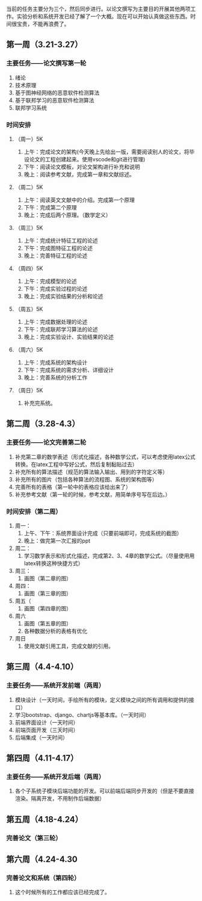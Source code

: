 当前的任务主要分为三个，然后同步进行。以论文撰写为主要目的开展其他两项工作。实验分析和系统开发已经了解了一个大概。现在可以开始认真做这些东西。时间很宝贵，不能再浪费了。



## 第一周（3.21-3.27）

### 主要任务——论文撰写第一轮
1. 绪论
2. 技术原理
3. 基于图神经网络的恶意软件检测算法
4. 基于联邦学习的恶意软件检测算法
5. 联邦学习系统


### 时间安排
1. （周一）5K
   1. 上午：完成论文的架构(今天晚上先给出一版，需要阅读别人的论文，将毕设论文的工程创建起来。使用vscode和git进行管理)
   2. 下午：阅读论文模板，对论文架构进行补充和说明
   3. 晚上：阅读参考文献，完成第一章和文献综述。
2. （周二）5K
   1. 上午：阅读英文文献中的介绍。完成第一个原理
   2. 下午：完成第二个原理
   3. 晚上：完成后两个原理。（数学定义）
3. （周三）5K
   1. 上午：完成统计特征工程的论述
   2. 下午：完成图特征工程的论述
   3. 晚上：完善特征工程的论述

4. （周四）5K
   1. 上午：完成模型的论述
   2. 下午：完成实验过程的论述
   3. 晚上：完成实验结果的分析和论述
5. （周五）5K
   1. 上午：完成数据处理的论述
   2. 下午：完成联邦学习算法的论述
   3. 晚上：完成实验设计、实验结果的论述
6. （周六）5K
   1. 上午：完成系统的架构设计
   2. 下午：完成系统的需求分析、详细设计
   3. 晚上：完善系统的分析工作
7. （周日）5K
   1. 补充完系统。


## 第二周（3.28-4.3）
### 主要任务——论文完善第二轮
1. 补充第二章的数学表述（形式化描述，各种数学公式，可以考虑使用latex公式转换。在latex工程中写好公式，然后复制黏贴过去）
2. 补充所有的算法描述（规范的算法输入输出、用到的字符定义等）
3. 补充所有的图片（包括各种算法的流程图、系统的架构图等）
4. 完善所有的表格（第一轮中的表格应该给出来了）
5. 补充参考文献（第一轮的时候，参考文献，用简单序号写在后边。）

### 时间安排（第二周）

1. 周一：
   1. 上午、下午：系统界面设计完成（只要前端即可，完成系统的截图）
   2.  晚上：做完第一次汇报的ppt
2. 周二：
   1. 学习数学表示和形式化描述，完成第2、3、4章的数学公式。（尽量使用用latex转换这种快捷方式）
3. 周三：
   1. 画图（第二章的图）
4. 周四：
   1. 画图（第三章的图）
5. 周五（
   1. 画图（第四章的图）
6. 周六
   1. 画图（第五章的图）
   2. 各种数据分析的表格有优化
7. 周日
   1. 使用文献引用工具，完成文献的引用。






## 第三周（4.4-4.10）

### 主要任务——系统开发前端（两周）

1. 模块设计（一天时间，手绘所有的模块，定义模块之间的所有调用和提供的接口）
2. 学习bootstrap、django、chartjs等基本库。（一天时间）
3. 前端界面设计（一天时间）
4. 前端页面开发（三天时间）
5. 后端集成（一天时间）



## 第四周（4.11-4.17）

### 主要任务——系统开发后端（两周）

1. 各个子系统子模块后端功能的开发。可以前端后端同步开发的（但是不要直接渲染。隔离开发，不用制作后端数据）


## 第五周（4.18-4.24）

### 完善论文（第三轮）



## 第六周（4.24-4.30

### 完善论文和系统（第四轮）

1. 这个时候所有的工作都应该已经完成了。




